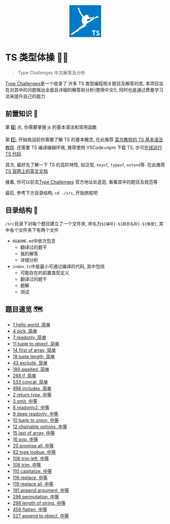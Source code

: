<div align="center" id="top"> 
  <img width="100" src="img/ts-logo.jpg" alt="TS Logo" />
</div>

# TS 类型体操 🤸‍♂️

> Type Challenges 中文解答及分析

[Type Challenges](https://github.com/type-challenges/type-challenges)是一个收录了
许多 TS 类型编程相关题目及解答的库, 本项目旨在对其中的问题做出全面且详细的解答和分析(使用中文!),
同时也是通过费曼学习法来提升自己的能力

## 前置知识 🚩

第 0️⃣ 点, 你需要掌握 js 的基本语法和常用函数

第 1️⃣, 开始挑战前你需要了解 TS 的基本概念, 在此推荐
[菜鸟教程的 TS 基本语法教程](https://www.runoob.com/typescript/ts-tutorial.html).
还需要 TS 编译编辑环境, 推荐使用 VSCode+npm 下载 TS,
亦可[在线运行 TS 代码](https://www.tslang.cn/play/index.html)

其次, 最好先了解一下 TS 的高阶特性, 如泛型, `keyof`, `typeof`, `extend`等.
在此推荐[TS 官网上的英文文档](https://www.typescriptlang.org/docs/handbook/2/types-from-types.html)

接着, 你可以前去[Type Challenges](https://github.com/type-challenges/type-challenges)
官方地址处逛逛, 看看其中的题目及规范等

最后, 参考下方目录结构, `cd ./src`, 开始旅程吧

## 目录结构 🌳

`/src`目录下对每个题目建立了一个文件夹, 命名为`${编号}-${题目名称}-${难度}`, 其中各个文件夹下有两个文件

- `README.md`中依次包含
  - 翻译过的题干
  - 我的解答
  - 详细分析
- `index.ts`中是最小可通过编译的代码, 其中包括
  - 可能存在的前置类型定义
  - 翻译过的题干
  - 题解
  - 测试

## 题目速览 🗺

- [1 hello world, 简单](src/0001-HelloWorld-easy)
- [4 pick, 简单](src/0004-Pick-easy)
- [7 readonly, 简单](src/0007-Readonly-easy)
- [11 tuple to object, 简单](src/0011-TupleToObject-easy)
- [14 first of array, 简单](src/0014-FirstOfArray-easy)
- [18 tuple length, 简单](src/0018-TupleLength-easy)
- [43 exclude, 简单](src/0043-Exclude-easy)
- [189 awaited, 简单](src/0189-Awaited-easy)
- [268 if, 简单](src/0268-If-easy)
- [533 concat, 简单](src/0533-Concat-easy)
- [898 includes, 简单](src/0898-Includes-easy)
- [2 return type, 中等](src/0002-ReturnType-medium)
- [3 omit, 中等](src/0003-Omit-medium)
- [8 readonly2, 中等](src/0008-Readonly2-medium)
- [9 deep readonly, 中等](src/0009-DeepReadonly-medium)
- [10 tuple to union, 中等](src/0010-TupleToUnion-medium)
- [12 chainable options, 中等](src/0012-ChainableOptions-medium)
- [15 last of array, 中等](src/0015-LastOfArray-medium)
- [16 pop, 中等](src/0016-Pop-medium)
- [20 promise all, 中等](src/0020-PromiseAll-medium)
- [62 type lookup, 中等](src/0062-TypeLookup-medium)
- [106 trim left, 中等](src/0106-TrimLeft-medium)
- [108 trim, 中等](src/0108-Trim-medium)
- [110 capitalize, 中等](src/0110-Capitalize-medium)
- [116 replace, 中等](src/0116-Replace-medium)
- [119 replace all, 中等](src/0119-ReplaceAll-medium)
- [191 append argument, 中等](src/0191-AppendArgument-medium)
- [296 permutation, 中等](src/0296-Permutation-medium)
- [298 length of string, 中等](src/0298-LengthOfString-medium)
- [459 flatten, 中等](src/0459-flatten-medium)
- [527 append to object, 中等](src/0527-AppendToObject-medium)
